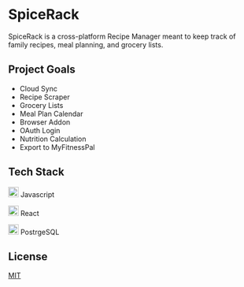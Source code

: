 
# SpiceRack

SpiceRack is a cross-platform Recipe Manager meant to keep track of family recipes, meal planning, and grocery lists.

## Project Goals

- Cloud Sync
- Recipe Scraper
- Grocery Lists
- Meal Plan Calendar
- Browser Addon
- OAuth Login
- Nutrition Calculation
- Export to MyFitnessPal

## Tech Stack

<a href="https://developer.mozilla.org/en-US/docs/Web/JavaScript" title="JavaScript"><img src="https://github.com/get-icon/geticon/raw/master/icons/javascript.svg" alt="JavaScript" width="21px" height="21px"></a> Javascript

<a href="https://reactjs.org/" title="React"><img src="https://github.com/get-icon/geticon/raw/master/icons/react.svg" alt="React" width="21px" height="21px"></a> React

<a href="https://www.postgresql.org/" title="PostgreSQL"><img src="https://github.com/get-icon/geticon/raw/master/icons/postgresql.svg" alt="PostgreSQL" width="21px" height="21px"></a> PostrgeSQL




## License
[MIT](https://choosealicense.com/licenses/mit/)
